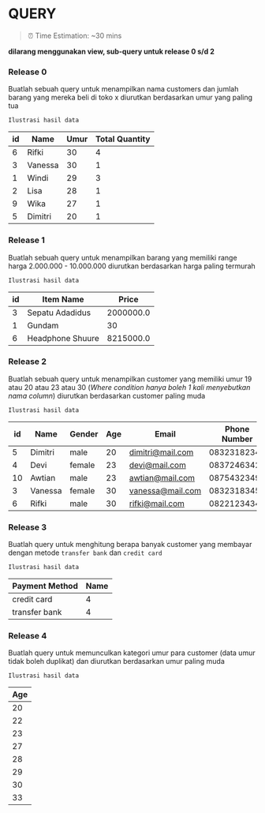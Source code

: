# QUERY
> ⏰ Time Estimation: ~30 mins

**dilarang menggunakan view, sub-query untuk release 0 s/d 2**

### Release 0
Buatlah sebuah query untuk menampilkan nama customers dan jumlah barang yang mereka beli di toko x diurutkan berdasarkan umur yang paling tua

```
Ilustrasi hasil data
```
| id | Name | Umur | Total Quantity |
| --- | --- | --- | --- |
| 6 | Rifki | 30 | 4 |
| 3 | Vanessa | 30 | 1 |
| 1 | Windi | 29 | 3 |
| 2 | Lisa | 28 | 1 |
| 9 | Wika | 27 | 1 |
| 5 | Dimitri | 20 | 1 |


### Release 1
Buatlah sebuah query untuk menampilkan barang yang memiliki range harga 2.000.000 - 10.000.000 diurutkan berdasarkan harga paling termurah

```
Ilustrasi hasil data
```
| id | Item Name | Price |
| --- | --- | --- |
| 3 | Sepatu Adadidus | 2000000.0 |
| 1 | Gundam | 30 | 5500000.0 |
| 6 | Headphone Shuure | 8215000.0 |


### Release 2
Buatlah sebuah query untuk menampilkan customer yang memiliki umur 19 atau 20 atau 23 atau 30 (*Where condition hanya boleh 1 kali menyebutkan nama column*) diurutkan berdasarkan customer paling muda

```
Ilustrasi hasil data
```
| id | Name | Gender | Age | Email | Phone Number |
| --- | --- | --- | --- | --- | --- |
| 5 | Dimitri | male | 20 |dimitri@mail.com | 0832318234 |
| 4 | Devi | female | 23 | devi@mail.com | 08372463421 |
| 10 | Awtian | male | 23 | awtian@mail.com | 08754323493 |
| 3 | Vanessa | female | 30 | vanessa@mail.com | 0832318345 |
| 6 | Rifki | male | 30 | rifki@mail.com | 0822123434 |

### Release 3
Buatlah query untuk menghitung berapa banyak customer yang membayar dengan metode `transfer bank` dan `credit card`

```
Ilustrasi hasil data
```
| Payment Method | Name |
| --- | --- |
| credit card | 4 |
| transfer bank | 4 |

### Release 4
Buatlah query untuk memunculkan kategori umur para customer (data umur tidak boleh duplikat) dan diurutkan berdasarkan umur paling muda

```
Ilustrasi hasil data
```

| Age |
| --- |
| 20 |
| 22 |
| 23 |
| 27 |
| 28 |
| 29 |
| 30 |
| 33 |
